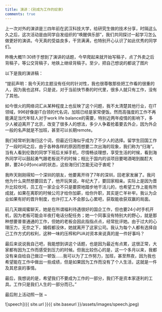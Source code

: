 ```yaml
---
title: 演讲：《别成为工作的奴隶》
comments: true
---
```


上一次对外的演讲是三四年前在武汉科技大学，给研究生做的技术分享，时隔这么久之后，这次活动是由同学自发组织的“唤醒俱乐部”，我们共同探讨一起学习怎么做更好的演讲。今天真的受益良多，干货满满，也特别开心认识了如此优秀的同学们。



昨晚大概11:30终于想到了演讲的话题，今早爬起来就开始写稿子，点了外卖之后背稿子，等公交背稿子，地铁上继续背稿子。至少，把自己想说的都说了图片



以下是我的演讲稿：



“提前声明：我今天的主题没有任何的针对性，我也很尊敬那些把工作看的很重的人，因为我也这样。只是说，对于当前快节奏的时代里，很多人就只有工作，没有了其他。



如今很火的网络词汇从某种程度上也反映了这个问题，我不太清楚其他行业，在IT领域，996好像是IT白领的代名词，加班已经是家常便饭。然而高强度的工作不再能满足当代年轻人对于work life balance的需要，特别近两年疫情的影响下，多少人被迫离开了北京，改变了很多人的想法，多少人争着抢着要去外企，因为外企一般的名声就是不加班，甚至可以长期remote。



我们经常听到海归这个词，但最近归海似乎成为了不少人的选择。留学生回国工作了一段时间之后，由于各种各样的原因而想要二次出海的现象，我们称为“归海”。当有人看到伦敦的同学下班后关掉手机，尽情畅谈理想，享受生活的时候，看到海外同学可以鼓起勇气跟老板说不的时候；相比于国内的谈项目要喝酒喝到酩酊大醉，要24小时oncall的状态，这些海归们怎能无动于衷呢？



我昨天刚刚得知一个深圳的朋友，他要离开待了7年的深圳，回老家发展了。我问他为什么突然想要回去了，他开玩笑说，年纪大了，要回家相亲。实际上是因为晋升比较坎坷，员工在一家企业不只是要原地踏步地干活儿的，也希望工作上能有所成就，如果在离职的时候公司才给你加薪，给你升职，其实是亡羊补牢。我认为企业如果有好的晋升制度，也许打工人不会那么心累吧，获取能收获双赢的局面。



前几天跟闺蜜聊天，她是在所谓福利待遇很好的国企工作，但也要24小时手机开机，因为老板可能会半夜打电话分配任务；她一个同事没有特别大的野心，就是那种想要普普通通的工作，但她的老板会因此指指点点，经常批评她。由于过大的心理压力，无奈之下，婚假都没休，她就离开了这家公司。我认为每个人都有选择自己工作方式的权利，这种一味的压榨和PUA对资本来说真的是一件好事吗？



最后来说说我自己吧，我能想到讲这个话题，也是因为最近有点累，这很正常，大家都有因为工作而感受到压力的时候。但我比较伤心的是，这一个多月以来，我都没有亲自给自己做过一顿饭……我可以为了工作努力，加班，甚至熬夜，因为我也希望能在工作中做出一些成绩，但是如果因为工作而没有了个人生活，这就是一件及其悲哀的事情。



最后，我想说的是，希望我们不要成为工作的一部分，我们不是资本家逐利的工具。工作只是我们人生的一部分而已。”



最后附上活动照一张 ~

![speech]({{ site.url }}{{ site.baseurl }}/assets/images/speech.jpeg)